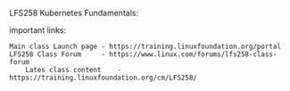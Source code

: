 LFS258 Kubernetes Fundamentals:

important links:

	Main class Launch page - https://training.linuxfoundation.org/portal
	LFS258 Class Forum     - https://www.linux.com/forums/lfs258-class-forum
        Lates class content    - https://training.linuxfoundation.org/cm/LFS258/
